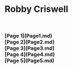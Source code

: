<h1>Robby Criswell</h1> <br>
<h3>[Page 1](Page1.md) <br>
[Page 2](Page2.md) <br>
[Page 3](Page3.md) <br>
[Page 4](Page4.md) <br>
[Page 5](Page5.md) </h3> <br>
